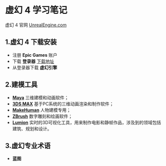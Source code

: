# 虚幻 4 学习笔记

 虚幻 4 官网 [UnrealEngine.com](https://www.UnrealEngine.com)


## 1.虚幻 4 下载安装

- 注册 **Epic Games** 账户
- 下载 **登录器**  [下载地址](https://www.unrealengine.com/zh-CN/what-is-unreal-engine-4)
- 从登录器下载 **虚幻引擎**


## 2.建模工具

- [**Maya**](http://www.autodesk.com/products/maya/free-trial) 三维建模和动画软件；
- [**3DS MAX**](http://www.autodesk.com/products/3ds-max/overview) 基于PC系统的三维动画渲染和制作软件；
- [**MakeHuman**](http://www.makehuman.org/download.php) 人物建模专用；
- [**ZBrush**](http://www.zbrushchina.com/zbrush/downloadcenter/) 数字雕刻和绘画软件；
- [**Lumion**](https://lumion3d.com/product.html) 实时的3D可视化工具，用来制作电影和静帧作品，涉及到的领域包括建筑、规划和设计。


## 3.虚幻专业术语

- **蓝图** 
